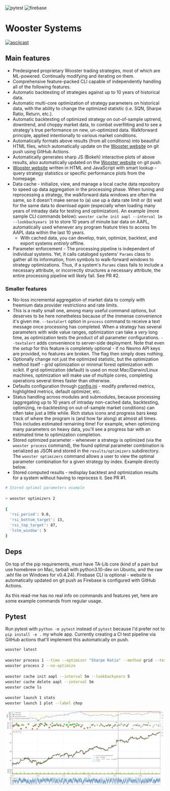 ![pytest](https://github.com/preritdas/wooster-trading-systems/actions/workflows/pytest.yml/badge.svg)
![firebase](https://github.com/preritdas/wooster-trading-systems/actions/workflows/firebase-hosting-merge.yml/badge.svg)


# Wooster Systems

[![asciicast](https://asciinema.org/a/WZoORNecs2HiOfXnY7nquwtMo.svg)](https://asciinema.org/a/WZoORNecs2HiOfXnY7nquwtMo)

## Main features

- Predesigned proprietary Wooster trading strategies, most of which are ML-powered. Continually modifying and iterating on them.
- Comprehensive feature-packed CLI capable of independently handling all of the following features.
- Automatic backtesting of strategies against up to 10 years of historical data.
- Automatic multi-core optimization of strategy parameters on historical data, with the ability to change the optimized statistic (i.e. SQN, Sharpe Ratio, Return, etc.).
- Automatic backtesting of optimized strategy on out-of-sample uptrend, downtrend, and choppy market data, to combat overfitting and to see a strategy's true performance on new, un-optimized data. Walkforward principle, applied intentionally to various market conditions.
- Automatically formats above results (from all conditions) into beautiful HTML files, which automatically update on the [Wooster website](https://wooster.preritdas.com) on git push using GitHub Actions.
- Automatically generates sharp JS (Bokeh) interactive plots of above results, also automatically updated on the [Wooster website](https://wooster.preritdas.com) on git push.
- [Wooster website](https://wooster.preritdas.com) written in HTML and JavaScript with smart lookup - query strategy statistics or specific performance plots from the homepage.
- Data cache - initialize, view, and manage a local cache data repository to speed up data aggregation in the processing phase. When tuning and reprocessing a strategy, the walkforward data windows are often the same, so it doesn't make sense to (a) use up a data rate limit or (b) wait for the same data to download _again_ (especially when loading many years of intraday data for testing and optimization). An example (more sample CLI commands below): `wooster cache init aapl --interval 1m --lookbackyears 10` to store 10 years of minute bar data on AAPL, automatically used whenever any program feature tries to access 1m AAPL data within the last 10 years. 
  - With cached data, you can develop, train, optimize, backtest, and export systems _entirely_ offline.
- Parameter enforcement - The processing pipeline is independent of individual systems. Yet, it calls cataloged systems' `Params` class to gather all its information, from symbols to walk-forward windows to strategy optimizations. Thus, if a system's `Params` class fails to include a necessary attribute, or incorrectly structures a necessary attribute, the entire processing pipeline will likely fail. See PR #2.

### Smaller features

- No-loss incremental aggregation of market data to comply with freemium data provider restrictions and rate limits.
- This is a really small one, among many useful command options, but deserves to be here nonetheless because of the immense convenience it's given me. `--textalert` option in `process` command to receive a text message once processing has completed. When a strategy has several parameters with wide value ranges, optimization can take a _very_ long time, as optimization tests the product of all parameter configurations. `--textalert` adds convenience to server-side deployment. Note that even the _setup_ for this feature is completely optional - if no Nexmo API keys are provided, no features are broken. The flag then simply does nothing.
- Optionally change not just the optimized statistic, but the optimization method itself - grid optimization or minimal forest optimization with scikit. If grid optimization (default) is used on most Mac/Darwin/Linux machines, optimization will make use of multiple cores, completing operations several times faster than otherwise.
- Defaults configuration through [config.ini](config.ini) - modify preferred metrics, highlighted metrics, default optimizer, etc.
- Status handling across modules and submodules, because processing (aggregating up to 10 years of intraday non-cached data, backtesting, optimizing, re-backtesting on out-of-sample market conditions) can often take just a little while. Rich status icons and progress bars keep track of where the program is (and how far along) at almost all times. This includes estimated remaining time! For example, when optimizing many parameters on heavy data, you'll see a progress bar with an estimated time to optimization completion.
- Stored optimized parameter - whenever a strategy is optimized (via the `wooster process` command), the found optimal parameter combination is serialized as JSON and stored in the `results/optimizers` subdirectory. The `wooster optimizers` command allows a user to view the optimal parameter combination for a given strategy by index. Example directly below.
- Stored computed results - redisplay backtest and optimization results for a system without having to reprocess it. See PR #1.

```bash
# Stored optimal parameters example

> wooster optimizers 2

{
  'rsi_period': 9.0,
  'rsi_bottom_target': 13,
  'rsi_top_target': 87,
  'lstm_window': 5
}
```


## Deps

On top of the pip requirements, must have TA-Lib core (kind of a pain but use homebrew on Mac, tarball with python3.10-dev on Ubuntu, and the raw .whl file on Windows for v0.4.24). Firebase CLI is optional - website is automatically updated on git push as Firebase is configured with GitHub Actions.


As this read-me has no real info on commands and features yet, here are some example commands from regular usage.


## Pytest

Run pytest with `python -m pytest` instead of `pytest` because I'd prefer not to `pip install -e .` my whole app. Currently creating a CI test pipeline via GitHub actions that'll implement this automatically on push.


```bash
wooster latest 

wooster process 1 --time --optimizer "Sharpe Ratio" --method grid --textalert --launch
wooster process 2 --no-optimize

wooster cache init aapl --interval 5m --lookbackyears 5
wooster cache delete aapl --interval 5m
wooster cache ls

wooster launch 1 stats
wooster launch 1 plot --label chop
```

[![plot-preview](readme-content/plot_preview.PNG)](https://wooster.preritdas.com/plots/Wooster%20One.html)
